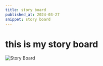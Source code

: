 ```yaml
---
title: story board
published_at: 2024-03-27
snippet: story board
---
```

# this is my story board
![Story Board](iMG_0924.jpg)

